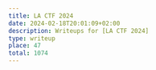 ```yaml
---
title: LA CTF 2024
date: 2024-02-18T20:01:09+02:00
description: Writeups for [LA CTF 2024]
type: writeup
place: 47
total: 1074
---
```

